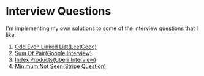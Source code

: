 # Interview Questions

I'm implementing my own solutions to some of the interview questions that I like.

1) [Odd Even Linked List(LeetCode)](OddEvenLinkedList)  
2) [Sum Of Pair(Google Interview)](SumOfPair)
3) [Index Products(Uberr Interview)](IndexProduct)  
4) [Minimum Not Seen(Stripe Question)](MinimumNotSeen)
